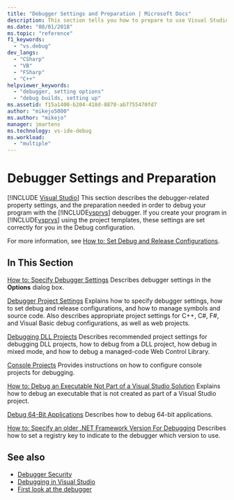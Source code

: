```yaml
---
title: "Debugger Settings and Preparation | Microsoft Docs"
description: This section tells you how to prepare to use Visual Studio debugger, and describes relevant properties. Follow the links to the information you need.
ms.date: "08/01/2018"
ms.topic: "reference"
f1_keywords:
  - "vs.debug"
dev_langs:
  - "CSharp"
  - "VB"
  - "FSharp"
  - "C++"
helpviewer_keywords:
  - "debugger, setting options"
  - "debug builds, setting up"
ms.assetid: f15a1400-b204-418d-8878-ab7755470fd7
author: "mikejo5000"
ms.author: "mikejo"
manager: jmartens
ms.technology: vs-ide-debug
ms.workload:
  - "multiple"
---
```

# Debugger Settings and Preparation

 [!INCLUDE [Visual Studio](~/includes/applies-to-version/vs-windows-only.md)]
This section describes the debugger-related property settings, and the preparation needed in order to debug your program with the [!INCLUDE[vsprvs](../code-quality/includes/vsprvs_md.md)] debugger. If you create your program in [!INCLUDE[vsprvs](../code-quality/includes/vsprvs_md.md)] using the project templates, these settings are set correctly for you in the Debug configuration.

 For more information, see [How to: Set Debug and Release Configurations](../debugger/how-to-set-debug-and-release-configurations.md).

## In This Section

 [How to: Specify Debugger Settings](../debugger/how-to-specify-debugger-settings.md)
 Describes debugger settings in the **Options** dialog box.
 
 [Debugger Project Settings](../debugger/debugger-project-settings.md)
 Explains how to specify debugger settings, how to set debug and release configurations, and how to manage symbols and source code. Also describes appropriate project settings for C++, C#, F#, and Visual Basic debug configurations, as well as web projects.

 [Debugging DLL Projects](../debugger/debugging-dll-projects.md)
 Describes recommended project settings for debugging DLL projects, how to debug from a DLL project, how debug in mixed mode, and how to debug a managed-code Web Control Library.

 [Console Projects](../debugger/debugging-preparation-console-projects.md)
 Provides instructions on how to configure console projects for debugging.

 [How to: Debug an Executable Not Part of a Visual Studio Solution](../debugger/how-to-debug-an-executable-not-part-of-a-visual-studio-solution.md)
 Explains how to debug an executable that is not created as part of a Visual Studio project.

 [Debug 64-Bit Applications](../debugger/debug-64-bit-applications.md)
 Describes how to debug 64-bit applications.

 [How to: Specify an older .NET Framework Version For Debugging](../debugger/how-to-specify-a-dotnet-framework-version-for-debugging.md)
 Describes how to set a registry key to indicate to the debugger which version to use.

## See also
- [Debugger Security](../debugger/debugger-security.md)
- [Debugging in Visual Studio](../debugger/index.yml)
- [First look at the debugger](../debugger/debugger-feature-tour.md)